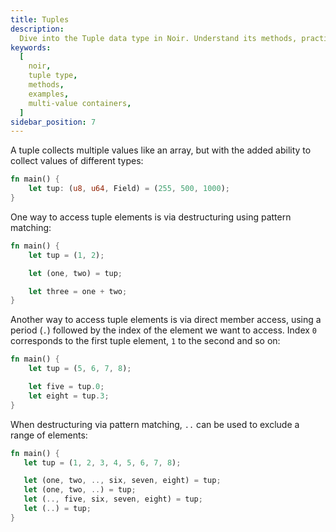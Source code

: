 ```yaml
---
title: Tuples
description:
  Dive into the Tuple data type in Noir. Understand its methods, practical examples, and best practices for efficiently using Tuples in your Noir code.
keywords:
  [
    noir,
    tuple type,
    methods,
    examples,
    multi-value containers,
  ]
sidebar_position: 7
---
```


A tuple collects multiple values like an array, but with the added ability to collect values of
different types:

```rust
fn main() {
    let tup: (u8, u64, Field) = (255, 500, 1000);
}
```

One way to access tuple elements is via destructuring using pattern matching:

```rust
fn main() {
    let tup = (1, 2);

    let (one, two) = tup;

    let three = one + two;
}
```

Another way to access tuple elements is via direct member access, using a period (`.`) followed by
the index of the element we want to access. Index `0` corresponds to the first tuple element, `1` to
the second and so on:

```rust
fn main() {
    let tup = (5, 6, 7, 8);

    let five = tup.0;
    let eight = tup.3;
}
```

When destructuring via pattern matching, `..` can be used to exclude a range of elements:

```rust
fn main() {
   let tup = (1, 2, 3, 4, 5, 6, 7, 8);

   let (one, two, .., six, seven, eight) = tup;
   let (one, two, ..) = tup;
   let (.., five, six, seven, eight) = tup;
   let (..) = tup;
}
```